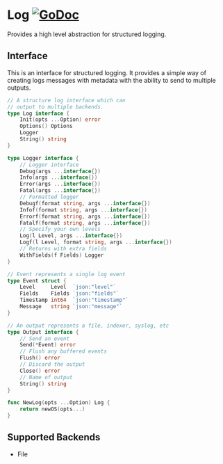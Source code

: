 # Log [![GoDoc](https://godoc.org/github.com/pydio/go-os?status.svg)](https://godoc.org/github.com/pydio/go-os/log)
 
Provides a high level abstraction for structured logging.

## Interface

This is an interface for structured logging. It provides a simple way of creating 
logs messages with metadata with the ability to send to multiple outputs. 

```go
// A structure log interface which can
// output to multiple backends.
type Log interface {
	Init(opts ...Option) error
	Options() Options
	Logger
	String() string
}

type Logger interface {
	// Logger interface
	Debug(args ...interface{})
	Info(args ...interface{})
	Error(args ...interface{})
	Fatal(args ...interface{})
	// Formatted logger
	Debugf(format string, args ...interface{})
	Infof(format string, args ...interface{})
	Errorf(format string, args ...interface{})
	Fatalf(format string, args ...interface{})
	// Specify your own levels
	Log(l Level, args ...interface{})
	Logf(l Level, format string, args ...interface{})
	// Returns with extra fields
	WithFields(f Fields) Logger
}

// Event represents a single log event
type Event struct {
	Level     Level  `json:"level"`
	Fields    Fields `json:"fields"`
	Timestamp int64  `json:"timestamp"`
	Message   string `json:"message"`
}

// An output represents a file, indexer, syslog, etc
type Output interface {
	// Send an event
	Send(*Event) error
	// Flush any buffered events
	Flush() error
	// Discard the output
	Close() error
	// Name of output
	String() string
}

func NewLog(opts ...Option) Log {
	return newOS(opts...)
}
```

## Supported Backends

- File
